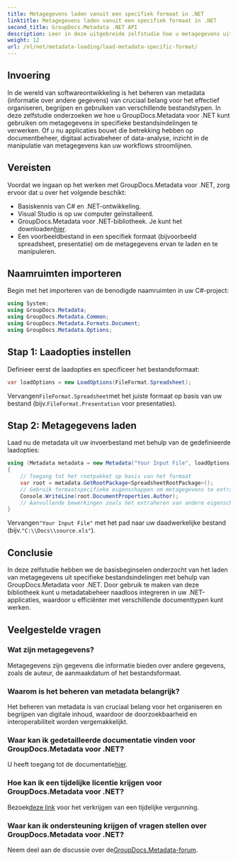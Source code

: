 ```yaml
---
title: Metagegevens laden vanuit een specifiek formaat in .NET
linktitle: Metagegevens laden vanuit een specifiek formaat in .NET
second_title: GroupDocs.Metadata .NET API
description: Leer in deze uitgebreide zelfstudie hoe u metagegevens uit specifieke bestandsindelingen kunt laden met GroupDocs.Metadata voor .NET.
weight: 12
url: /nl/net/metadata-loading/load-metadata-specific-format/
---
```

## Invoering
In de wereld van softwareontwikkeling is het beheren van metadata (informatie over andere gegevens) van cruciaal belang voor het effectief organiseren, begrijpen en gebruiken van verschillende bestandstypen. In deze zelfstudie onderzoeken we hoe u GroupDocs.Metadata voor .NET kunt gebruiken om metagegevens in specifieke bestandsindelingen te verwerken. Of u nu applicaties bouwt die betrekking hebben op documentbeheer, digitaal activabeheer of data-analyse, inzicht in de manipulatie van metagegevens kan uw workflows stroomlijnen.
## Vereisten
Voordat we ingaan op het werken met GroupDocs.Metadata voor .NET, zorg ervoor dat u over het volgende beschikt:
- Basiskennis van C# en .NET-ontwikkeling.
- Visual Studio is op uw computer geïnstalleerd.
-  GroupDocs.Metadata voor .NET-bibliotheek. Je kunt het downloaden[hier](https://releases.groupdocs.com/metadata/net/).
- Een voorbeeldbestand in een specifiek formaat (bijvoorbeeld spreadsheet, presentatie) om de metagegevens ervan te laden en te manipuleren.

## Naamruimten importeren
Begin met het importeren van de benodigde naamruimten in uw C#-project:
```csharp
using System;
using GroupDocs.Metadata;
using GroupDocs.Metadata.Common;
using GroupDocs.Metadata.Formats.Document;
using GroupDocs.Metadata.Options;
```

## Stap 1: Laadopties instellen
Definieer eerst de laadopties en specificeer het bestandsformaat:
```csharp
var loadOptions = new LoadOptions(FileFormat.Spreadsheet);
```
 Vervangen`FileFormat.Spreadsheet`met het juiste formaat op basis van uw bestand (bijv.`FileFormat.Presentation` voor presentaties).
## Stap 2: Metagegevens laden
Laad nu de metadata uit uw invoerbestand met behulp van de gedefinieerde laadopties:
```csharp
using (Metadata metadata = new Metadata("Your Input File", loadOptions))
{
    // Toegang tot het rootpakket op basis van het formaat
    var root = metadata.GetRootPackage<SpreadsheetRootPackage>();
    // Gebruik formaatspecifieke eigenschappen om metagegevens te extraheren of te bewerken
    Console.WriteLine(root.DocumentProperties.Author);
    // Aanvullende bewerkingen zoals het extraheren van andere eigenschappen, het bewerken van metagegevens, enz.
}
```
 Vervangen`"Your Input File"` met het pad naar uw daadwerkelijke bestand (bijv.`"C:\\Docs\\source.xls"`).

## Conclusie
In deze zelfstudie hebben we de basisbeginselen onderzocht van het laden van metagegevens uit specifieke bestandsindelingen met behulp van GroupDocs.Metadata voor .NET. Door gebruik te maken van deze bibliotheek kunt u metadatabeheer naadloos integreren in uw .NET-applicaties, waardoor u efficiënter met verschillende documenttypen kunt werken.

## Veelgestelde vragen
### Wat zijn metagegevens?
Metagegevens zijn gegevens die informatie bieden over andere gegevens, zoals de auteur, de aanmaakdatum of het bestandsformaat.
### Waarom is het beheren van metadata belangrijk?
Het beheren van metadata is van cruciaal belang voor het organiseren en begrijpen van digitale inhoud, waardoor de doorzoekbaarheid en interoperabiliteit worden vergemakkelijkt.
### Waar kan ik gedetailleerde documentatie vinden voor GroupDocs.Metadata voor .NET?
 U heeft toegang tot de documentatie[hier](https://tutorials.groupdocs.com/metadata/net/).
### Hoe kan ik een tijdelijke licentie krijgen voor GroupDocs.Metadata voor .NET?
 Bezoek[deze link](https://purchase.groupdocs.com/temporary-license/) voor het verkrijgen van een tijdelijke vergunning.
### Waar kan ik ondersteuning krijgen of vragen stellen over GroupDocs.Metadata voor .NET?
 Neem deel aan de discussie over de[GroupDocs.Metadata-forum](https://forum.groupdocs.com/c/metadata/14).